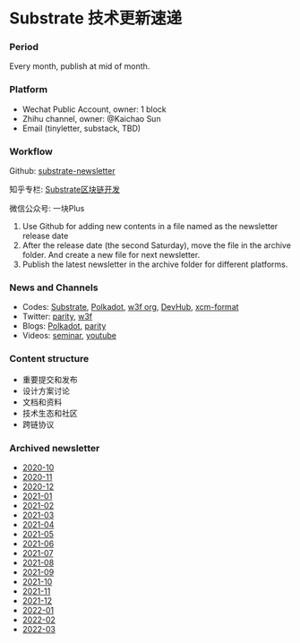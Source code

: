 # Substrate 技术更新速递

### Period

Every month, publish at mid of month.

### Platform

- Wechat Public Account, owner: 1 block
- Zhihu channel, owner: @Kaichao Sun
- Email (tinyletter, substack, TBD)

### Workflow

Github: [substrate-newsletter](https://github.com/ParityAsia/substrate-newsletter)

知乎专栏: [Substrate区块链开发](https://zhuanlan.zhihu.com/substrate)

微信公众号: 一块Plus

1. Use Github for adding new contents in a file named as the newsletter release date
2. After the release date (the second Saturday), move the file in the archive folder. And create a new file for next newsletter.
3. Publish the latest newsletter in the archive folder for different platforms.

### News and Channels

- Codes: [Substrate](https://github.com/paritytech/substrate), [Polkadot](https://github.com/paritytech/polkadot), [w3f org](https://github.com/w3f/), [DevHub](https://github.com/substrate-developer-hub/), [xcm-format](https://github.com/paritytech/xcm-format/)
- Twitter: [parity](https://twitter.com/ParityTech), [w3f](https://twitter.com/web3foundation)
- Blogs: [Polkadot](https://medium.com/polkadot-network), [parity](https://www.parity.io/blog/)
- Videos: [seminar](https://www.crowdcast.io/e/substrate-seminar/), [youtube](https://www.youtube.com/channel/UCSs5vZi0U7qHLkUjF3QnaWg)

### Content structure

* 重要提交和发布
* 设计方案讨论
* 文档和资料
* 技术生态和社区
* 跨链协议

### Archived newsletter

- [2020-10](./archive/2020_10.md)
- [2020-11](./archive/2020_11.md)
- [2020-12](./archive/2020_12.md)
- [2021-01](./archive/2021_01.md)
- [2021-02](./archive/2021_02.md)
- [2021-03](./archive/2021_03.md)
- [2021-04](./archive/2021_04.md)
- [2021-05](./archive/2021_05.md)
- [2021-06](./archive/2021_06.md)
- [2021-07](./archive/2021_07.md)
- [2021-08](./archive/2021_08.md)
- [2021-09](./archive/2021_09.md)
- [2021-10](./archive/2021_10.md)
- [2021-11](./archive/2021_11.md)
- [2021-12](./archive/2021_12.md)
- [2022-01](./archive/2022_01.md)
- [2022-02](./archive/2022_02.md)
- [2022-03](./archive/2022_03.md)

